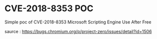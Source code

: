 # CVE-2018-8353 POC

Simple poc of CVE-2018-8353 Microsoft Scripting Engine Use After Free

saurce : https://bugs.chromium.org/p/project-zero/issues/detail?id=1506
